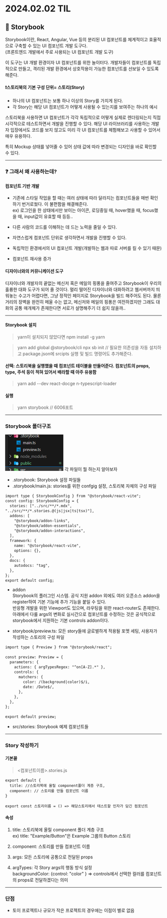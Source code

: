# 2024.02.02 TIL

## 🚨 Storybook

Storybook이란, React, Angular, Vue 등의 분리된 UI 컴포넌트를 체계적이고 효율적으로 구축할 수 있는 UI 컴포넌트 개발 도구다.<br>
(프론트엔드 개발에서 주로 사용되는 UI 컴포넌트 개발 도구)

이 도구는 UI 개발 환경이자 UI 컴포넌트를 위한 놀이터다. 개발자들이 컴포넌트를 독립적으로 만들고, 격리된 개발 환경에서 상호작용이 가능한 컴포넌트를 선보일 수 있도록 해준다.

#### ❗️스토리북의 기본 구성 단위= 스토리(Story)

- 하나의 UI 컴포넌트는 보통 하나 이상의 Story를 가지게 된다.
- 각 Story는 해당 UI 컴포넌트가 어떻게 사용될 수 있는지를 보여주는 하나의 예시

스토리북을 사용하면 UI 컴포넌트가 각각 독립적으로 어떻게 실제로 렌더링되는지 직접 시각적으로 테스트하면서 개발을 진행할 수 있다. 해당 UI 라이브러리를 사용하는 개발자 입장에서도 코드를 보지 않고도 미리 각 UI 컴포넌트를 체험해보고 사용할 수 있어서 매우 유용하다.

특히 Mockup 상태를 넣어줄 수 있어 상태 값에 따라 변경되는 디자인을 바로 확인할 수 있다.

---

### ❓ 그래서 왜 사용하는데?

#### 컴포넌트 기반 개발

- 기존에 스타일 작업을 할 때는 여러 상태에 따라 달라지는 컴포넌트들을 매번 확인하기 번거로웠다. 이 불편함을 해결해준다.<br>
  ex) 로그인을 한 상태에서만 보이는 아이콘, 로딩중일 때, hover했을 때, focus했을 때, input값이 유효할 때 등등..

- 다른 사람의 코드를 이해하는 데 드는 노력을 줄일 수 있다.
- 자연스럽게 컴포넌트 단위로 생각하면서 개발을 진행할 수 있다.
- 독립적인 환경에서의 UI 컴포넌트 개발(개발하는 웹과 따로 서버를 킬 수 있기 때문)
- 컴포넌트 재사용 증가

#### 디자이너와의 커뮤니케이션 도구

디자이너와 개발자의 끝없는 메신저 혹은 메일의 핑퐁을 줄여주고 Storybook이 우리의 훌륭한 대화 도구가 되어 줄 것이다. 멀리 떨어진 디자이너와 대화하려고 웹서버까지 띄워놓는 수고가 어렵다면, 그냥 정적인 페이지로 Storybook을 빌드 해주어도 된다. 물론 거리의 장벽을 완전히 메울 수는 없고, 메신저와 메일의 핑퐁은 여전하겠지만 그래도 대화의 공통 매개체가 존재한다면 서로가 설명해주기 더 쉽지 않을까..

---

#### Storybook 설치

> yarn이 설치되지 않았다면 npm install -g yarn

> yarn add global @storybook/cli
> npx sb init // 필요한 의존성을 자동 설치하고 package.json에 srcipts 실행 및 빌드 명령어도 추가해준다.

#### 선택: 스토리북을 실행했을 때 컴포넌트 테이블을 만들어준다. 컴포넌트의 props, type, 주석 등이 적혀 있어서 배라할 때 아주 유용함

> yarn add --dev react-docge
> n-typescript-loader

#### 실행

> yarn storybook // 6006포트

---

### Storybook 폴더구조

![Alt text](./img/image2.png)
각 파일이 뭘 하는지 알아보자

- .storybook: Storybook 설정 파일들
- .storybook/main.js: stories를 위한 confgig 설정, 스토리북 자체의 구성 파일

```JSX
import type { StorybookConfig } from "@storybook/react-vite";
const config: StorybookConfig = {
  stories: ["../src/**/*.mdx", "../src/**/*.stories.@(js|jsx|ts|tsx)"],
  addons: [
    "@storybook/addon-links",
    "@storybook/addon-essentials",
    "@storybook/addon-interactions",
  ],
  framework: {
    name: "@storybook/react-vite",
    options: {},
  },
  docs: {
    autodocs: "tag",
  },
};
export default config;
```

- addon<br>
  Storybook의 플러그인 시스템. 공식 지원 addon 외에도 여러 오픈소스 addon을 register하여 기본 기능에 추가 기능을 붙일 수 있다.<br>
  반응형 개발을 위한 Viewport도 있으며, 라우팅을 위한 react-router도 존재한다. 아래에서 다룰 args의 변화로 실시간으로 컴포넌트를 수정하는 것은 공식적으로 storybook에서 지원하는 기본 controls addon이다.

- storybook/preview.ts: 모든 story들에 글로벌하게 적용될 포멧 세팅, 사용자가 작성하는 스토리의 구성 파일

```JSX
import type { Preview } from "@storybook/react";

const preview: Preview = {
  parameters: {
    actions: { argTypesRegex: "^on[A-Z].*" },
    controls: {
      matchers: {
        color: /(background|color)$/i,
        date: /Date$/,
      },
    },
  },
};

export default preview;
```

- src/stories: Storybook 예제 컴포넌트들

---

### Story 작성하기

#### 기본꼴

> <컴포넌트이름>.stories.js

```JSX
export default {
  title: //스토리북에 올릴 component폴더 계층 구조,
  component: // 스토리를 만들 컴포넌트 이름
}

export const 스토리이름 = () => 해당스토리에서 테스트할 인자가 담긴 컴포넌트
```

#### 속성

1. title: 스토리북에 올릴 component 폴더 계층 구조<br>
   ex) title: "Example/Button"은 Example 그룹의 Button 스토리

2. component: 스토리를 만들 컴포넌트 이름

3. args: 모든 스토리에 공통으로 전달된 props

4. argTypes: 각 Story args의 행동 방식 설정<br>
   backgroundColor: {control: "color"
   } => controls에서 선택한 컬러를 컴포넌트의 props로 전달하겠다는 의미

---

### 단점

- 토이 프로젝트나 규모가 작은 프로젝트의 경우에는 이점이 별로 없음

